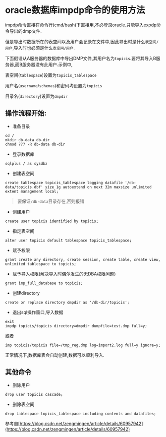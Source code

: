# oracle数据库impdp命令的使用方法

impdp命令直接在命令行(cmd/bash)下直接用,不必登录oracle.只能导入expdp命令导出的dmp文件.

但是导出时数据所在的表空间以及用户会记录在文件中,因此导出时是什么`表空间/用户`,导入时也必须是什么`表空间/用户`.

下面假设从A服务器的数据库中导出DMP文件,其用户名为`topicis`.要将其导入B服务器,而B服务器没有此用户.示例中,

表空间(`tablespace`)设置为`topicis_tablespace`

用户名(`username`/`schemas`)和密码均设置为`topicis`

目录名(`directory`)设置为`dmpdir`


## 操作流程开始:
+ 准备目录
```
cd /
mkdir db-data db-dir
chmod 777 -R db-data db-dir
```

+ 登录数据库
```
sqlplus / as sysdba
```

+ 创建表空间
```
create tablespace topicis_tablespace logging datafile '/db-data/topicis.dbf' size 1g autoextend on next 32m maxsize unlimited extent management local;
```

> 要保证`/db-data`目录存在,否则报错

+ 创建用户
```
create user topicis identified by topicis;
```

+ 指定表空间
```
alter user topicis default tablespace topicis_tablespace;
```

+ 赋予权限
```
grant create any directory, create session, create table, create view, unlimited tablespace to topicis;
```

+ 赋予导入权限(解决导入时偶尔发生的无DBA权限问题)
```
grant imp_full_database to topicis;
```

+ 创建directory

```
create or replace directory dmpdir as '/db-dir/topicis';
```

+ 退出sql操作窗口,导入数据

```
exit
impdp topicis/topicis directory=dmpdir dumpfile=test.dmp full=y;
```

或者

```
imp topicis/topicis file=/tmp_reg.dmp log=import2.log full=y ignore=y;
```


正常情况下,数据库表会自动创建,数据可以顺利导入.


## 其他命令

+ 删除用户
```
drop user topicis cascade;
```

+ 删除表空间
```
drop tablespace topicis_tablespace including contents and datafiles;
```



参考自[https://blog.csdn.net/zengmingen/article/details/60957942](https://blog.csdn.net/zengmingen/article/details/60957942)